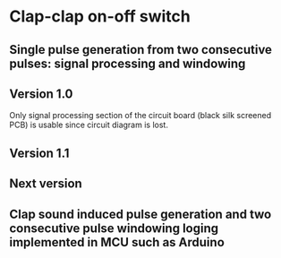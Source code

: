# Clap-clap on-off switch


## Single pulse generation from two consecutive pulses: signal processing and windowing


## Version 1.0

Only signal processing section of the circuit board (black silk screened PCB) is usable since circuit diagram is lost.

## Version 1.1


## Next version


## Clap sound induced pulse generation and two consecutive pulse windowing loging implemented in MCU such as Arduino

